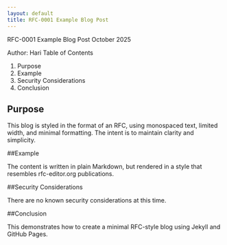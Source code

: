 ```yaml
---
layout: default
title: RFC-0001 Example Blog Post
---
```

RFC-0001                 Example Blog Post                October 2025

Author: Hari
Table of Contents

1. Purpose
2. Example
3. Security Considerations
4. Conclusion
## Purpose

This blog is styled in the format of an RFC, using monospaced text,
limited width, and minimal formatting. The intent is to maintain
clarity and simplicity.

##Example

The content is written in plain Markdown, but rendered in a style
that resembles rfc-editor.org publications.

##Security Considerations

There are no known security considerations at this time.

##Conclusion

This demonstrates how to create a minimal RFC-style blog using
Jekyll and GitHub Pages.
